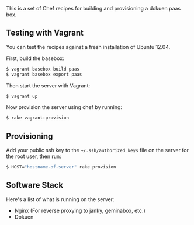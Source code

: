 This is a set of Chef recipes for building and provisioning a dokuen paas
box.

## Testing with Vagrant
You can test the recipes against a fresh installation of Ubuntu 12.04.

First, build the basebox:

```bash
$ vagrant basebox build paas
$ vagrant basebox export paas
```

Then start the server with Vagrant:

```bash
$ vagrant up
```

Now provision the server using chef by running:

```bash
$ rake vagrant:provision
```

## Provisioning
Add your public ssh key to the `~/.ssh/authorized_keys` file on the server for
the root user, then run:

```bash
$ HOST="hostname-of-server" rake provision
```

## Software Stack
Here's a list of what is running on the server:

* Nginx (For reverse proxying to janky, geminabox, etc.)
* Dokuen
